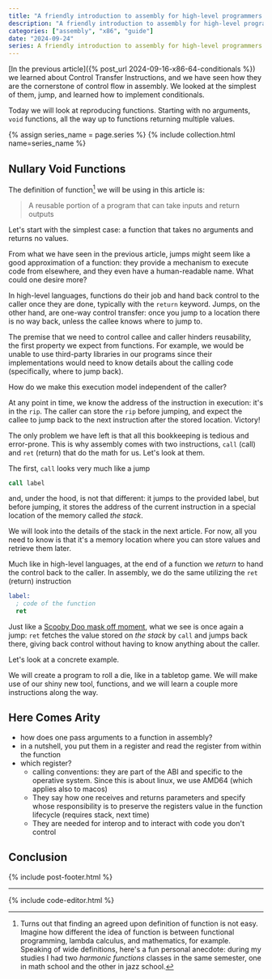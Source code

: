 ```yaml
---
title: "A friendly introduction to assembly for high-level programmers — Functions"
description: "A friendly introduction to assembly for high-level programmers — Functions"
categories: ["assembly", "x86", "guide"]
date: "2024-09-24"
series: A friendly introduction to assembly for high-level programmers
---
```


[In the previous article]({% post_url 2024-09-16-x86-64-conditionals %}) we learned about Control Transfer Instructions, and we have seen how they are the cornerstone of control flow in assembly. We looked at the simplest of them, jump, and learned how to implement conditionals.

Today we will look at reproducing functions. Starting with no arguments, `void` functions, all the way up to functions returning multiple values.

{% assign series_name = page.series %} {% include collection.html name=series_name %}

## Nullary Void Functions

The definition of function[^1] we will be using in this article is:

> A reusable portion of a program that can take inputs and return outputs

Let's start with the simplest case: a function that takes no arguments and returns no values.

From what we have seen in the previous article, jumps might seem like a good approximation of a function: they provide a mechanism to execute code from elsewhere, and they even have a human-readable name. What could one desire more?

In high-level languages, functions do their job and hand back control to the caller once they are done, typically with the `return` keyword. Jumps, on the other hand, are one-way control transfer: once you jump to a location there is no way back, unless the callee knows where to jump to.

The premise that we need to control callee and caller hinders reusability, the first property we expect from functions. For example, we would be unable to use third-party libraries in our programs since their implementations would need to know details about the calling code (specifically, where to jump back).

How do we make this execution model independent of the caller? 

At any point in time, we know the address of the instruction in execution: it's in the `rip`. The caller can store the `rip` before jumping, and expect the callee to jump back to the next instruction after the stored location. Victory!

The only problem we have left is that all this bookkeeping is tedious and error-prone. This is why assembly comes with two instructions, `call` (call) and `ret` (return) that do the math for us. Let's look at them.

The first, `call` looks very much like a jump
```nasm
call label
```
and, under the hood, is not that different: it jumps to the provided label, but before jumping, it stores the address of the current instruction in a special location of the memory called _the stack_. 

We will look into the details of the stack in the next article. For now, all you need to know is that it's a memory location where you can store values and retrieve them later.

Much like in high-level languages, at the end of a function we _return_ to hand the control back to the caller. In assembly, we do the same utilizing the `ret` (return) instruction
```nasm
label:
  ; code of the function
  ret
```
Just like a [Scooby Doo mask off moment](https://www.youtube.com/watch?v=L0ozIHomn8Q&t=174s), what we see is once again a jump: `ret` fetches the value stored on _the stack_ by `call` and jumps back there, giving back control without having to know anything about the caller. 

Let's look at a concrete example. 

We will create a program to roll a die, like in a tabletop game. We will make use of our shiny new tool, functions, and we will learn a couple more instructions along the way.

<code-editor exercise="03-nullary-functions.asm"></code-editor>

## Here Comes Arity

* how does one pass arguments to a function in assembly?
* in a nutshell, you put them in a register and read the register from within the function
* which register?
  * calling conventions: they are part of the ABI and specific to the operative system. Since this is about linux, we use AMD64 (which applies also to macos)
  * They say how one receives and returns parameters and specify whose responsibility is to preserve the registers value in the function lifecycle (requires stack, next time)
  * They are needed for interop and to interact with code you don't control

## Conclusion

{% include post-footer.html %}

---

[^1]: Turns out that finding an agreed upon definition of function is not easy. Imagine how different the idea of function is between functional programming, lambda calculus, and mathematics, for example. Speaking of wide definitions, here's a fun personal anecdote: during my studies I had two _harmonic functions_ classes in the same semester, one in math school and the other in jazz school.

{% include code-editor.html %}
